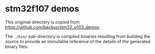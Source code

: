 # stm32f107 demos

This originial directory is copied from <https://github.com/beckus/stm32_p103_demos>.

The `./bin/` sub-directory is compiled binaries resulting from building the source
to provide an immutable reference of the details of the generated binary files.
